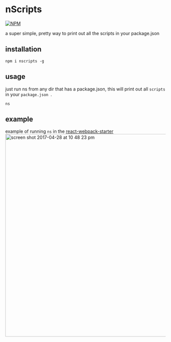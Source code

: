 # nScripts
[![NPM](https://nodei.co/npm/nscripts.png)](https://npmjs.org/package/nscripts)   

a super simple, pretty way to print out all the scripts in your package.json

## installation
```
npm i nscripts -g
```

## usage
just run ns from any dir that has a package.json,
this will print out all `scripts` in your `package.json `.
```
ns
```

## example
example of running `ns` in the [react-webpack-starter](https://github.com/oscarmorrison/react-webpack-starter)
<img width="637" alt="screen shot 2017-04-28 at 10 48 23 pm" src="https://cloud.githubusercontent.com/assets/1651212/25552354/062b4ee2-2c65-11e7-89d6-6f45a47a952c.png">


